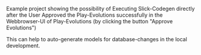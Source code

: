 Example project showing the possibility of Executing Slick-Codegen directly after the User Approved the Play-Evolutions
successfully in the Webbrowser-UI of Play-Evolutions (by clicking the button "Approve Evolutions")

This can help to auto-generate models for database-changes in the local development.
